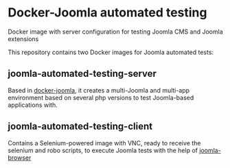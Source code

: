 # Docker-Joomla automated testing
Docker image with server configuration for testing Joomla CMS and Joomla extensions

This repository contains two Docker images for Joomla automated tests:

## joomla-automated-testing-server
Based in [docker-joomla](https://github.com/joomla/docker-joomla), it creates a multi-Joomla and multi-app environment based on several php versions to test Joomla-based applications with.

## joomla-automated-testing-client
Contains a Selenium-powered image with VNC, ready to receive the selenium and robo scripts, to execute Joomla tests with the help of [joomla-browser](https://github.com/joomla-projects/joomla-browser)